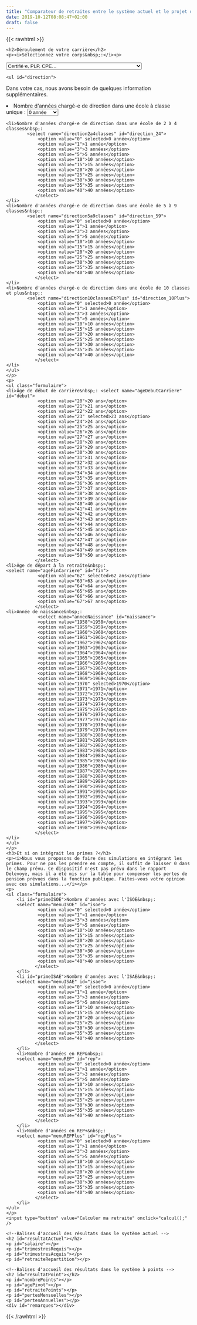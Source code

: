 ```yaml
---
title: "Comparateur de retraites entre le système actuel et le projet du gouvernement"
date: 2019-10-12T08:08:47+02:00
draft: false
---
```



{{< rawhtml >}}

<script>

function affichePrimes() {
    num = document.getElementById('statut').value ;
    if(num==2 || num==3 || num==4) {
        document.getElementById('primeISOE').style.display='block';
    } else {
        document.getElementById('primeISOE').style.display='none';
    }
    if(num==5) {
        document.getElementById('direction').style.display='block';
        document.getElementById('primeISAE').style.display='block';
    } else {
        document.getElementById('direction').style.display='none';
        document.getElementById('primeISAE').style.display='none';
    }
    return;
    
}


</script>

	<h2>Déroulement de votre carrière</h2>
	<p><i>Sélectionnez votre corps&nbsp;:</i><p>
	
<select name="Corps" id="statut" onchange=affichePrimes()>
			    <option value="0">ADJAENES</option>
			    <option value="1">AESH</option>
			    <option value="2">Contractuel-le enseignant-e (grille favorable, ex Paris)</option>
			    <option value="3">Contractuel-le enseignant-e (grille défavorable, ex  Amiens)</option>
			    <option value="4" selected>Certifié⋅e, PLP, CPE…</option>
			    <option value="5">Prof⋅e des écoles</option>
			   </select>
			   

<!--
	<ul class="formulaire">
    <li><label><input type="radio" name="check" value="0" onclick="showText(0)"> ADJAENES</label></li>
	<li><label><input type="radio" name="check" value="1" onclick="showText(0)"> Contractuel-le AESH</label></li>
	<li><label><input type="radio" name="check" value="2" onclick="showText(0)"> Contractuel-le enseignant-e avec une grille salariale favorable, par exemple Paris</label></li>
	<li><label><input type="radio" name="check" value="3" onclick="showText(0)"> Contractuel-le enseignant-e avec une grille salariale défavorable, par exemple Amiens</label></li>
	<li><label><input type="radio" name="check" value="4" onclick="showText(0)" checked="checked"> Certifié-e et assimilé-e</label></li>
	<li><label><input type="radio" name="check" value="6" onclick="showText(0)"> Agrégé-e</label></li>
	<li><label><input type="radio" name="check" value="5" onclick="showText(5)"> Professeur-e des écoles</label></li>
	</ul>
-->

	<ul id="direction">
<p> Dans votre cas, nous avons besoin de quelques information supplémentaires.<p/>
    <li>Nombre d'années chargé-e de direction dans une école à classe unique&nbsp;:
			<select name="direction1classe" id="direction_1">
			    <option value="0" selected>0 année</option>
			    <option value="1">1 année</option>
			    <option value="3">3 années</option>
			    <option value="5">5 années</option>
			    <option value="10">10 années</option>
			    <option value="15">15 années</option>
			    <option value="20">20 années</option>
			    <option value="25">25 années</option>
			    <option value="30">30 années</option>
			    <option value="35">35 années</option>
			    <option value="40">40 années</option>
			   </select>
	</li>

	<li>Nombre d'années chargé-e de direction dans une école de 2 à 4 classes&nbsp;:
			<select name="direction2a4classes" id="direction_24">	
			    <option value="0" selected>0 année</option>
			    <option value="1">1 année</option>
			    <option value="3">3 années</option>
			    <option value="5">5 années</option>
			    <option value="10">10 années</option>
			    <option value="15">15 années</option>
			    <option value="20">20 années</option>
			    <option value="25">25 années</option>
			    <option value="30">30 années</option>
			    <option value="35">35 années</option>
			    <option value="40">40 années</option>
			   </select>
	</li>
	<li>Nombre d'années chargé-e de direction dans une école de 5 à 9 classes&nbsp;: 
			<select name="direction5a9classes" id="direction_59">	
			    <option value="0" selected>0 année</option>
			    <option value="1">1 année</option>
			    <option value="3">3 années</option>
			    <option value="5">5 années</option>
			    <option value="10">10 années</option>
			    <option value="15">15 années</option>
			    <option value="20">20 années</option>
			    <option value="25">25 années</option>
			    <option value="30">30 années</option>
			    <option value="35">35 années</option>
			    <option value="40">40 années</option>
			   </select>
	</li>
	<li>Nombre d'années chargé-e de direction dans une école de 10 classes et plus&nbsp;:
			<select name="direction10classesEtPlus" id="direction_10Plus">
			    <option value="0" selected>0 année</option>
			    <option value="1">1 année</option>
			    <option value="3">3 années</option>
			    <option value="5">5 années</option>
			    <option value="10">10 années</option>
			    <option value="15">15 années</option>
			    <option value="20">20 années</option>
			    <option value="25">25 années</option>
			    <option value="30">30 années</option>
			    <option value="35">35 années</option>
			    <option value="40">40 années</option>
			   </select>
	</li>
	</ul>
	</p>
	<p>
	<ul class="formulaire">
	<li>Âge de début de carrière&nbsp;: <select name="ageDebutCarriere" id="debut">
			    <option value="20">20 ans</option>
			    <option value="21">21 ans</option>
			    <option value="22">22 ans</option>
			    <option value="23" selected>23 ans</option>
			    <option value="24">24 ans</option>
			    <option value="25">25 ans</option>
			    <option value="26">26 ans</option>
			    <option value="27">27 ans</option>
			    <option value="28">28 ans</option>
			    <option value="29">29 ans</option>
			    <option value="30">30 ans</option>
			    <option value="31">31 ans</option>
			    <option value="32">32 ans</option>
			    <option value="33">33 ans</option>
			    <option value="34">34 ans</option>
			    <option value="35">35 ans</option>
			    <option value="36">36 ans</option>
			    <option value="37">37 ans</option>
			    <option value="38">38 ans</option>
			    <option value="39">39 ans</option>
			    <option value="40">40 ans</option>
			    <option value="41">41 ans</option>
			    <option value="42">42 ans</option>
			    <option value="43">43 ans</option>
			    <option value="44">44 ans</option>
			    <option value="45">45 ans</option>
			    <option value="46">46 ans</option>
			    <option value="47">47 ans</option>
			    <option value="48">48 ans</option>
			    <option value="49">49 ans</option>
			    <option value="50">50 ans</option>
			   </select>
	<li>Âge de départ à la retraite&nbsp;: 
	<select name="ageFinCarriere" id="fin">
			    <option value="62" selected>62 ans</option>
			    <option value="63">63 ans</option>
			    <option value="64">64 ans</option>
			    <option value="65">65 ans</option>
			    <option value="66">66 ans</option>
			    <option value="67">67 ans</option>
			   </select>
	<li>Année de naissance&nbsp;: 
                <select name="anneeNaissance" id="naissance">
			    <option value="1958">1958</option>
			    <option value="1959">1959</option>
			    <option value="1960">1960</option>
			    <option value="1961">1961</option>
			    <option value="1962">1962</option>
			    <option value="1963">1963</option>
			    <option value="1964">1964</option>
			    <option value="1965">1965</option>
			    <option value="1966">1966</option>
			    <option value="1967">1967</option>
			    <option value="1968">1968</option>
			    <option value="1969">1969</option>
			    <option value="1970" selected>1970</option>
			    <option value="1971">1971</option>
			    <option value="1972">1972</option>
			    <option value="1973">1973</option>
			    <option value="1974">1974</option>
			    <option value="1975">1975</option>
			    <option value="1976">1976</option>
			    <option value="1977">1977</option>
			    <option value="1978">1978</option>
			    <option value="1979">1979</option>
			    <option value="1980">1980</option>
			    <option value="1981">1981</option>
			    <option value="1982">1982</option>
			    <option value="1983">1983</option>
			    <option value="1984">1984</option>
			    <option value="1985">1985</option>
			    <option value="1986">1986</option>
			    <option value="1987">1987</option>
			    <option value="1988">1988</option>
			    <option value="1989">1989</option>
			    <option value="1990">1990</option>
			    <option value="1991">1991</option>
			    <option value="1992">1992</option>
			    <option value="1993">1993</option>
			    <option value="1994">1994</option>
			    <option value="1995">1995</option>
			    <option value="1996">1996</option>
			    <option value="1997">1997</option>
			    <option value="1998">1998</option>
			   </select>
    </li>
	</ul>
	</p>
	<h3>Et si on intégrait les primes ?</h3>
	<p><i>Nous vous proposons de faire des simulations en intégrant les primes. Pour ne pas les prendre en compte, il suffit de laisser 0 dans le champ prévu. Ce dispositif n'est pas prévu dans le rapport Delevoye, mais il a été mis sur la table pour compenser les pertes de pension prévues dans la fonction publique. Faites-vous votre opinion avec ces simulations...</i></p>
	<p>
	<ul class="formulaire">
	    <li id="primeISOE">Nombre d'années avec l'ISOE&nbsp;:
	    <select name="menuISOE" id="isoe">	
			    <option value="0" selected>0 année</option>
			    <option value="1">1 année</option>
			    <option value="3">3 années</option>
			    <option value="5">5 années</option>
			    <option value="10">10 années</option>
			    <option value="15">15 années</option>
			    <option value="20">20 années</option>
			    <option value="25">25 années</option>
			    <option value="30">30 années</option>
			    <option value="35">35 années</option>
			    <option value="40">40 années</option>
			   </select>
        </li>
	    <li id="primeISAE">Nombre d'années avec l'ISAE&nbsp;:
	    <select name="menuISAE" id="isae">	
			    <option value="0" selected>0 année</option>
			    <option value="1">1 année</option>
			    <option value="3">3 années</option>
			    <option value="5">5 années</option>
			    <option value="10">10 années</option>
			    <option value="15">15 années</option>
			    <option value="20">20 années</option>
			    <option value="25">25 années</option>
			    <option value="30">30 années</option>
			    <option value="35">35 années</option>
			    <option value="40">40 années</option>
			   </select>
		</li>
	    <li>Nombre d'années en REP&nbsp;:
	    <select name="menuREP" id="rep">	
			    <option value="0" selected>0 année</option>
			    <option value="1">1 année</option>
			    <option value="3">3 années</option>
			    <option value="5">5 années</option>
			    <option value="10">10 années</option>
			    <option value="15">15 années</option>
			    <option value="20">20 années</option>
			    <option value="25">25 années</option>
			    <option value="30">30 années</option>
			    <option value="35">35 années</option>
			    <option value="40">40 années</option>
			   </select>
	    </li>
	    <li>Nombre d'années en REP+&nbsp;:
	    <select name="menuREPPlus" id="repPlus">
			    <option value="0" selected>0 année</option>
			    <option value="1">1 année</option>
			    <option value="3">3 années</option>
			    <option value="5">5 années</option>
			    <option value="10">10 années</option>
			    <option value="15">15 années</option>
			    <option value="20">20 années</option>
			    <option value="25">25 années</option>
			    <option value="30">30 années</option>
			    <option value="35">35 années</option>
			    <option value="40">40 années</option>
			   </select>
	    </li>
	</ul>
	</p>
	<input type="button" value="Calculer ma retraite" onclick="calcul();" />

	<!--Balises d'accueil des résultats dans le système actuel -->
	<h2 id="resultatActuel"></h2>
	<p id="salaire"></p>
	<p id="trimestresRequis"></p>
	<p id="trimestresAcquis"></p>
	<p id="retraiteRepartition"></p>

	<!--Balises d'accueil des résultats dans le système à points -->
	<h2 id="resultatPoint"></h2>
	<p id="nombrePoints"></p>
	<p id="agePivot"></p>
	<p id="retraitePoints"></p>
	<p id="pertesMensuelles"></p>
	<p id="pertesAnnuelles"></p>
	<div id="remarques"></div>

<script>
    function calcul() {
    	/*Tableau de tableaux des indices pour chaque corps
		indices[0] : indices des ADJAENES
		indices[1] : indices des contractuels AESH
		indices[2] : indices des contractuels Paris
		indices[3] : indices des contractuels Amiens
		indices[4] : indices des ceritifiés
		indices[5] : indices des PE
		indices[6] : indices des agrégés
		etc.*/
    		let indices = [[326,327,328,329,330,332,335,339,343,354,367,380,390,402,411,430,450,466],
	    	[325,330,334,340,346,340,346,352],
	    	[410,431,453,475,498,523,548,573,598,623,650,680,710,741],
	    	[367,388,410,431,453,475,498,523,548,573,598,623,650,680,710,741],
	    	[388,441,445,458,471,483,511,547,583,625,669,710,756,798],
	    	[388,441,445,458,471,483,511,547,583,625,669,710,756,798],
	    	[448,498,502,539,574,609,651,700,750,796,830,890,925,972]];
	    	//Durées des échelons selon la même numérotation
	    	let dureesEchelons = [[1,2,2,2,2,2,2,2,3,3,3,2,3,3,4,3,3],
	    	[3,3,3,3,3,3,3],
	    	[3,3,3,3,3,3,3,3,3,3,3,3,5],
	    	[1,1,2,2,2,3,3,3,3,3,3,3,3,3,3],
	    	[1,1,2,2,2.5,3,3,3.5,4,4,4,1,1],
	    	[1,1,2,2,2.5,3,3,3.5,4,4,4,1,1],
	    	[1,1,2,2,2.5,3,3,3.5,4,4,4,1,1]];
	    	let valeurPoint = 4.686;//Valeur du point d'indice
	    	//Bonifications indiciaires pour les directions d'écoles (en points d'indice)
	    	let bonificationDirection1 = 11;//1 classe
	    	let bonificationDirection2 = 24;//2 à 4 classes
	    	let bonificationDirection3 = 38;//5 à 9 classes
	    	let bonificationDirection4 = 48;//plus de 9 classes

	    	let isoe = 1213.56;//prime annuelle d'orientation 2nd degré
	    	let rep = 1734;
	    	let repPlus = 3479;
	    	let isae = 1213.56;//prime annuelle premier degré
            //Récupération de la valeur du bouton "corps" sélectionné
           let corps = parseInt(document.getElementById('statut').value, 10);

        //On récupère les âges de début et de fin de cariière
        let ageDebutCarriere = parseInt(document.getElementById('debut').value, 10);
        let ageFinCarriere = parseInt(document.getElementById('fin').value, 10);

        //Calcul de l'échelon de fin de carrière et du salaire cumulé sur la carrière
        let echelon = 0;
        let ageCumule = ageDebutCarriere;
        let salaireCumule = 0;
        while(ageCumule < ageFinCarriere && echelon < dureesEchelons[corps].length ){
        	ageCumule += dureesEchelons[corps][echelon];
        	salaireCumule += 12 * dureesEchelons[corps][echelon] * valeurPoint*indices[corps][echelon];
        	echelon++;
        }
        if (ageFinCarriere - ageCumule > 0) {
        	let dureeDernierEchelon = ageFinCarriere - ageCumule;
        	echelon++;
        	salaireCumule += 12 * dureeDernierEchelon * valeurPoint*indices[corps][echelon - 1];
        }

        //Affichage du titre 
	    document.getElementById('resultatActuel').innerHTML = "Retraite dans le système actuel";

        //Calcul du dernier salaire dans la balise prévue à cet effet
        let dernierSalaire = valeurPoint*indices[corps][echelon - 1];
        //Si deirection d'école
        let anneesDirection1 = parseInt(document.getElementById('direction_1').value, 10);
        let anneesDirection24 = parseInt(document.getElementById('direction_24').value, 10);
        let anneesDirection59 = parseInt(document.getElementById('direction_59').value, 10);
        let anneesDirection10 = parseInt(document.getElementById('direction_10Plus').value, 10);
        let bonificationSalarialeDirection = 0;
        let salaireCumuleDirection = 0;
        if (anneesDirection1 != 0) {
        	bonificationSalarialeDirection = valeurPoint * bonificationDirection1;
        	salaireCumuleDirection += bonificationSalarialeDirection * anneesDirection1 * 12;
        }
        if (anneesDirection24 != 0) {
        	bonificationSalarialeDirection = valeurPoint * bonificationDirection2;
        	salaireCumuleDirection += bonificationSalarialeDirection * anneesDirection24 * 12;
        }
        if (anneesDirection59 != 0) {
        	bonificationSalarialeDirection = valeurPoint * bonificationDirection3;
        	salaireCumuleDirection += bonificationSalarialeDirection * anneesDirection59 * 12;
        }
        if (anneesDirection10 != 0) {
        	bonificationSalarialeDirection = valeurPoint * bonificationDirection4;
        	salaireCumuleDirection += bonificationSalarialeDirection * anneesDirection10 * 12;
        }
        dernierSalaire += bonificationSalarialeDirection;

        //Arrondi au centime
        dernierSalaire = Math.floor(dernierSalaire * 100) / 100;
        //Ecriture du dernier salaire dans la balise prévue à cet effet
	    document.getElementById('salaire').innerHTML = " Dernier salaire : " + dernierSalaire + " €";

	    //Calcul du nombre d'annuités
	    let annuites = ageFinCarriere - ageDebutCarriere;
		let trimestresAcquis = annuites * 4;

	    //Calcul de la pension dans le système actuel
		let trimestresExige = [[1960, 167],[1961,168],[1962,168],[1963,168],[1964,169],[1965,169],[1966,169],[1967,170],[1968,170],[1969,170],[1970,171],[1971,171],[1972,171]];
		let naissance = parseInt(document.getElementById("naissance").value, 10);
		let trimestresRequis = 172;
		for (var i = 0 ; i<  trimestresExige.length; i++) {
			if(naissance == trimestresExige[i][0]){
				trimestresRequis = trimestresExige[i][1];
			}
		}

	    //Ecriture du nombre de trimestres requis
	    document.getElementById("trimestresRequis").innerHTML ="Nombre de trimestres requis : " + trimestresRequis;
	    //Ecriture du nombre de trimestres acquis
	    document.getElementById("trimestresAcquis").innerHTML ="Nombre de trimestres acquis : " + trimestresAcquis;
	    let decote = 1 - (trimestresRequis - trimestresAcquis) * 0.0125;
	    let pensionRepartition = dernierSalaire * 0.75 * decote * trimestresAcquis / trimestresRequis;
	    //Arrondi au centime
	    pensionRepartition = Math.floor(pensionRepartition * 100) / 100;
	    //Ecriture de la pension dans le champ prévu à cet effet
	    document.getElementById("retraiteRepartition").innerHTML = "Montant mensuel brut de la retraite : " + pensionRepartition + " €";

	    //Affichage du titre 
	    document.getElementById('resultatPoint').innerHTML = "Retraite dans le système à points (Delevoye)";

	    //Intégration des primes
	    let primeIsoe = parseInt(document.getElementById('isoe').value, 10) * isoe;
	    let primeIsae = parseInt(document.getElementById('isoe').value, 10) * isae;
	    let primeRep = parseInt(document.getElementById('rep').value, 10) * rep;
	    let primeRepPlus = parseInt(document.getElementById('repPlus').value, 10) * repPlus;
	    //calcul du nombre de points
	    let nombrePoints = (salaireCumule + salaireCumuleDirection + primeIsoe + primeIsae + primeRep + primeRepPlus) * 0.02531 ;
	    //Arrondi 
	    nombrePoints = Math.floor(nombrePoints);
	    //Ecriture du nombre de point dans le champ prévu
	    document.getElementById("nombrePoints").innerHTML ="Nombre de points : " + nombrePoints;

	    //Calcul de la pension dans le système à points
	    //age pivot à 64 ans né-es avant 1975, 65 ans né-es entre 1975 et 1987, 66 ans né-es après 1987
	    let agePivot = 66;
	    if(naissance < 1975){
	    	agePivot = 64;
	    }else if(naissance < 1987){
	    	agePivot = 65;
	    }
	    //Affichage de l'âge pivot
	    document.getElementById("agePivot").innerHTML ="Age du taux plein (âge pivot) : " + agePivot;
	    let decotePoints = 1 - (agePivot - ageFinCarriere) * 0.05;
	    let retraitePoints = nombrePoints * decotePoints * 0.55 / 12;
	    //Arrondi au centime
	    retraitePoints = Math.floor(retraitePoints * 100) / 100;
	    //Ecriture de la pension dans le champ prévu à cet effet
	    document.getElementById("retraitePoints").innerHTML = "Montant mensuel brut de la retraite : " + retraitePoints + " €";

	    //calcul des pertes mensuelles
	    let pertesMensuelles = pensionRepartition - retraitePoints;	    
	    //Arrondi au centime
	    pertesMensuelles = Math.floor(pertesMensuelles * 100) / 100;
	    //Ecriture des pertes mensuelles dans le champ prévu
	    document.getElementById("pertesMensuelles").innerHTML = "<b>Pertes avec le système à points : " + pertesMensuelles + " € par mois. </b>";

	    //calcul des pertes annuelles
	    let pertesAnnuelles = 12 * pertesMensuelles;	    
	    //Arrondi au centime
	    pertesAnnuelles = Math.floor(pertesAnnuelles * 100) / 100;
	    //Ecriture des pertes mensuelles dans le champ prévu
	    document.getElementById("pertesAnnuelles").innerHTML = "<b>Pertes avec le système à points : " + pertesAnnuelles + " € par an. </b>";

	    //Remarques sur les simulations
	    document.getElementById("remarques").innerHTML = "<h2>Remarques sur les simulations</h2><p>Les montants sont calculés à partir de la législation actuelle et des éléments du rapport Delevoye. <br/>Nous avons considéré une évolution de carrière à l'ancienneté se terminant à la hors classe.<br/>Pour des raisons de simplicité, certaines situations ne sont pas prises en compte comme : le nombre d'enfants, le service militaire ou civil, les situations de handicap, les pensions de reversion, etc.</p><p><b>Il s'agit de comprendre quels seraient les écarts entre les deux systèmes et il n'y a pas de distorsion avec ces simplifications car les ordres de grandeurs demeurent similaires.</b></p><p><i>Si le gouvernement conteste ces simulations, libre à lui de mettre à dispositions des salarié-e-s un outil similaire !</i></p>" ;

	    

    }
</script>


{{< /rawhtml >}}

